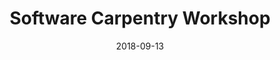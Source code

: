 ---
title: Software Carpentry Workshop
date: 2018-09-13
end_date: 2018-09-14
instructors:
- Zena Lapp
- Srihari Sundar
- Marc Sze
- Stephanie Thiede
helpers:
- Scott Martin
site: https://UMSWC.github.io/2018-09-13-umich
etherpad: http://pad.software-carpentry.org/2018-09-13-umich
eventbrite: 
material: The Unix Shell, Programming in R, Version Control with Git
audience: 
---